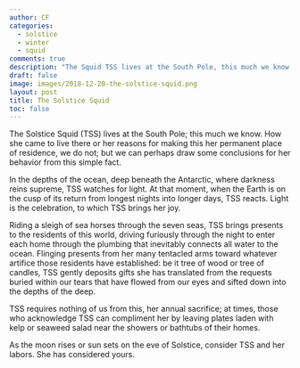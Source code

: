 ```yaml
---
author: CF
categories:
  - solstice
  - winter
  - squid
comments: true
description: "The Squid TSS lives at the South Pole, this much we know. How she came to live there or her reasons for..."
draft: false
image: images/2018-12-20-the-solstice-squid.png
layout: post
title: The Solstice Squid
toc: false
---
```

    
The Solstice Squid (TSS) lives at the South Pole; this much we know. How she came to live there or her reasons for making this her permanent place of residence, we do not; but we can perhaps draw some conclusions for her behavior from this simple fact.    
    
In the depths of the ocean, deep beneath the Antarctic, where darkness reins supreme, TSS watches for light. At that moment, when the Earth is on the cusp of its return from longest nights into longer days, TSS reacts. Light is the celebration, to which TSS brings her joy.    
    
Riding a sleigh of sea horses through the seven seas, TSS brings presents to the residents of this world, driving furiously through the night to enter each home through the plumbing that inevitably connects all water to the ocean. Flinging presents from her many tentacled arms toward whatever artifice those residents have established: be it tree of wood or tree of candles, TSS gently deposits gifts she has translated from the requests buried within our tears that have flowed from our eyes and sifted down into the depths of the deep.    
    
TSS requires nothing of us from this, her annual sacrifice; at times, those who acknowledge TSS can compliment her by leaving plates laden with kelp or seaweed salad near the showers or bathtubs of their homes.    
    
As the moon rises or sun sets on the eve of Solstice, consider TSS and her labors. She has considered yours.    
